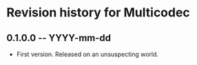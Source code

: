# Revision history for Multicodec

## 0.1.0.0  -- YYYY-mm-dd

* First version. Released on an unsuspecting world.
